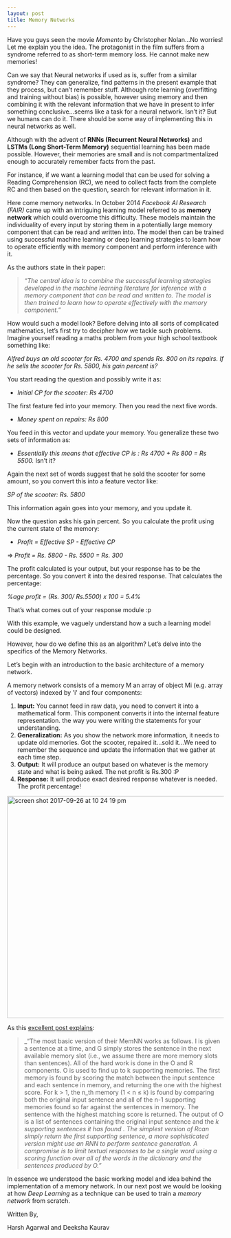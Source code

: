 ```yaml
---
layout: post
title: Memory Networks
---
```


Have you guys seen the movie _Momento_ by Christopher Nolan…No worries! Let me explain you the idea. The protagonist in the film suffers from a syndrome referred to as short-term memory loss. He cannot make new memories! 

Can we say that Neural networks if used as is, suffer from a similar syndrome? They can generalize, find patterns in the present example that they process, but can’t remember stuff. Although rote learning (overfitting and training without bias) is possible, however using memory and then combining it with the relevant information that we have in present to infer something conclusive…seems like a task for a neural network. Isn’t it? But we humans can do it. There should be some way of implementing this in neural networks as well. 

Although with the advent of **RNNs (Recurrent Neural Networks)** and **LSTMs (Long Short-Term Memory)** sequential learning has been made possible. However, their memories are small and is not compartmentalized enough to accurately remember facts from the past.

For instance, if we want a learning model that can be used for solving a Reading Comprehension (RC), we need to collect facts from the complete RC and then based on the question, search for relevant information in it. 

Here come memory networks. In October 2014 _Facebook AI Research (FAIR)_ came up with an intriguing learning model referred to as **memory network** which could overcome this difficulty. These models maintain the individuality of every input by storing them in a potentially large memory component that can be read and written into. The model then can be trained using successful machine learning or deep learning strategies to learn how to operate efficiently with memory component and perform inference with it. 

As the authors state in their paper: 

> _“The central idea is to combine the successful learning strategies developed in the machine learning literature for inference with a memory component that can be read and written to. The model is then trained to learn how to operate effectively with the memory component.”_

How would such a model look? Before delving into all sorts of complicated mathematics, let’s first try to decipher how we tackle such problems. Imagine yourself reading a maths problem from your high school textbook something like: 

_Alfred buys an old scooter for Rs. 4700 and spends Rs. 800 on its repairs. If he sells the scooter for Rs. 5800, his gain percent is?_ 

You start reading the question and possibly write it as:

- _Initial CP for the scooter: Rs 4700_

The first feature fed into your memory. Then you read the next five words. 

- _Money spent on repairs: Rs 800_    

You feed in this vector and update your memory. You generalize these two sets of information as: 

- _Essentially this means that effective CP is : Rs 4700 + Rs 800 = Rs 5500._ Isn’t it?

Again the next set of words suggest that he sold the scooter for some amount, so you convert this into a feature vector like:

_SP of the scooter: Rs. 5800_

This information again goes into your memory, and you update it.

Now the question asks his gain percent. So you calculate the profit using the current state of the memory: 

- _Profit = Effective SP - Effective CP_

=> _Profit = Rs. 5800 - Rs. 5500 = Rs. 300_

The profit calculated is your output, but your response has to be the percentage. So you convert it into the desired response. That calculates the percentage: 

_%age profit = (Rs. 300/ Rs.5500) x 100 =  5.4%_ 

That’s what comes out of your response module :p 

With this example, we vaguely understand how a such a learning model could be designed.

However, how do we define this as an algorithm? Let’s delve into the specifics of the Memory Networks.

Let’s begin with an introduction to the basic architecture of a memory network.

A memory network consists of a memory M an array of object Mi  (e.g. array of vectors) indexed by 'i' and four components:

1. **Input:** You cannot feed in raw data, you need to convert it into a mathematical form. This component converts it into the internal feature representation. the way you were writing the statements for your understanding. 
2. **Generalization:** As you show the network more information, it needs to update old memories. Got the scooter, repaired it…sold it…We need to remember the sequence and update the information that we gather at each time step.  
3. **Output:** It will produce an output based on whatever is the memory state and what is being asked. The net profit is Rs.300 :P 
4. **Response:** It will produce exact desired response whatever is needed. The profit percentage!

<img width="516" alt="screen shot 2017-09-26 at 10 24 19 pm" src="https://user-images.githubusercontent.com/11302053/30873335-82655b58-a30a-11e7-9d89-adcfa24d85eb.png">

As this [excellent post explains](https://blog.acolyer.org/2016/03/10/memory-networks/):

> _“The most basic version of their MemNN works as follows. I is given a sentence at a time, and G simply stores the sentence in the next available memory slot (i.e., we assume there are more memory slots than sentences). All of the hard work is done in the O and R components. O is used to find up to k supporting memories. The first memory is found by scoring the match between the input sentence and each sentence in memory, and returning the one with the highest score. For k > 1, the n_th memory (1 < n ≤ k) is found by comparing both the original input sentence and all of the n-1 supporting memories found so far against the sentences in memory. The sentence with the highest matching score is returned. The output of O is a list of sentences containing the original input sentence and the _k supporting sentences it has found . The simplest version of Rcan simply return the first supporting sentence, a more sophisticated version might use an RNN to perform sentence generation. A compromise is to limit textual responses to be a single word using a scoring function over all of the words in the dictionary and the sentences produced by O.”_

In essence we understood the basic working model and idea behind the implementation of a memory network. In our next post we would be looking at how _Deep Learning_ as a technique can be used to train a _memory network_ from scratch.  

Written By,

Harsh Agarwal and Deeksha Kaurav 
